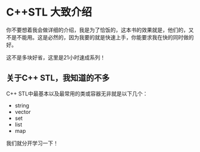 # C++STL 大致介绍

你不要想着我会做详细的介绍，我是为了恰饭的，这本书的效果就是，他们的，又不是不能用。这是必然的，因为我要的就是快速上手，你能要求我在快的同时做的好。

这不是多块好省，这里是21小时速成系列！

## 关于C++ STL，我知道的不多

C++ STL中最基本以及最常用的类或容器无非就是以下几个：

- string
- vector
- set
- list
- map

我们就分开学习一下！